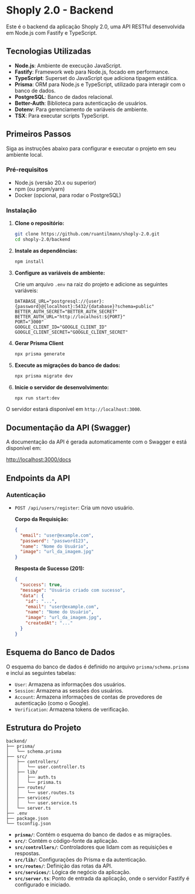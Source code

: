 # Shoply 2.0 - Backend

Este é o backend da aplicação Shoply 2.0, uma API RESTful desenvolvida em Node.js com Fastify e TypeScript.

## Tecnologias Utilizadas

- **Node.js**: Ambiente de execução JavaScript.
- **Fastify**: Framework web para Node.js, focado em performance.
- **TypeScript**: Superset do JavaScript que adiciona tipagem estática.
- **Prisma**: ORM para Node.js e TypeScript, utilizado para interagir com o banco de dados.
- **PostgreSQL**: Banco de dados relacional.
- **Better-Auth**: Biblioteca para autenticação de usuários.
- **Dotenv**: Para gerenciamento de variáveis de ambiente.
- **TSX**: Para executar scripts TypeScript.

## Primeiros Passos

Siga as instruções abaixo para configurar e executar o projeto em seu ambiente local.

### Pré-requisitos

- Node.js (versão 20.x ou superior)
- npm (ou pnpm/yarn)
- Docker (opcional, para rodar o PostgreSQL)

### Instalação

1. **Clone o repositório:**

   ```bash
   git clone https://github.com/ruantilmann/shoply-2.0.git
   cd shoply-2.0/backend
   ```

2. **Instale as dependências:**

   ```bash
   npm install
   ```

3. **Configure as variáveis de ambiente:**

   Crie um arquivo `.env` na raiz do projeto e adicione as seguintes variáveis:

   ```env
   DATABASE_URL="postgresql://{user}:{password}@{localhost}:5432/{database}?schema=public"
   BETTER_AUTH_SECRET="BETTER_AUTH_SECRET"
   BETTER_AUTH_URL="http://localhost:${PORT}"
   PORT="3000"
   GOOGLE_CLIENT_ID="GOOGLE_CLIENT_ID"
   GOOGLE_CLIENT_SECRET="GOOGLE_CLIENT_SECRET"
   ```

4. **Gerar Prisma Client**

   ```bash
   npx prisma generate
   ```
5. **Execute as migrações do banco de dados:**

   ```bash
   npx prisma migrate dev
   ```

6. **Inicie o servidor de desenvolvimento:**

   ```bash
   npx run start:dev
   ```

O servidor estará disponível em `http://localhost:3000`.

## Documentação da API (Swagger)

A documentação da API é gerada automaticamente com o Swagger e está disponível em:

[http://localhost:3000/docs](http://localhost:3000/docs)


## Endpoints da API

### Autenticação

- `POST /api/users/register`: Cria um novo usuário.

  **Corpo da Requisição:**

  ```json
  {
    "email": "user@example.com",
    "password": "password123",
    "name": "Nome do Usuário",
    "image": "url_da_imagem.jpg"
  }
  ```

  **Resposta de Sucesso (201):**

  ```json
  {
    "success": true,
    "message": "Usuário criado com sucesso",
    "data": {
      "id": "...",
      "email": "user@example.com",
      "name": "Nome do Usuário",
      "image": "url_da_imagem.jpg",
      "createdAt": "..."
    }
  }
  ```

## Esquema do Banco de Dados

O esquema do banco de dados é definido no arquivo `prisma/schema.prisma` e inclui as seguintes tabelas:

- `User`: Armazena as informações dos usuários.
- `Session`: Armazena as sessões dos usuários.
- `Account`: Armazena informações de contas de provedores de autenticação (como o Google).
- `Verification`: Armazena tokens de verificação.

## Estrutura do Projeto

```
backend/
├── prisma/
│   └── schema.prisma
├── src/
│   ├── controllers/
│   │   └── user.controller.ts
│   ├── lib/
│   │   ├── auth.ts
│   │   └── prisma.ts
│   ├── routes/
│   │   └── user.routes.ts
│   ├── services/
│   │   └── user.service.ts
│   └── server.ts
├── .env
├── package.json
└── tsconfig.json
```

- **`prisma/`**: Contém o esquema do banco de dados e as migrações.
- **`src/`**: Contém o código-fonte da aplicação.
- **`src/controllers/`**: Controladores que lidam com as requisições e respostas.
- **`src/lib/`**: Configurações do Prisma e da autenticação.
- **`src/routes/`**: Definição das rotas da API.
- **`src/services/`**: Lógica de negócio da aplicação.
- **`src/server.ts`**: Ponto de entrada da aplicação, onde o servidor Fastify é configurado e iniciado.
